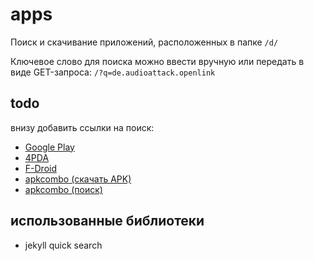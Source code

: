 # apps
Поиск и скачивание приложений, расположенных в папке `/d/`

Ключевое слово для поиска можно ввести вручную или передать в виде GET-запроса:
`/?q=de.audioattack.openlink`


## todo

внизу добавить ссылки на поиск:
- [Google Play](https://play.google.com/store/apps/details?id=de.audioattack.openlink)
- [4PDA](https://4pda.to/forum/index.php?act=search&query=de.audioattack.openlink&username=&forums%5B%5D=212&subforums=1&source=pst&sort=rel&result=topics)
- [F-Droid](https://f-droid.org/packages/de.audioattack.openlink/)
- [apkcombo (скачать APK)](https://apkcombo.com/ru/nl.robwu.copylink/download/apk)
- [apkcombo (поиск)](https://apkcombo.com/google-play-store/nl.robwu.copylink)

## использованные библиотеки
- jekyll quick search

